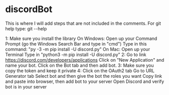 # discordBot
This is where I will add steps that are not included in the comments.
For git help type: git <command> --help

1: Make sure you install the library
  On Windows:
    Open up your Command Prompt (go the Windows Search Bar and type in "cmd")
    Type in this command: "py -3 -m pip install -U discord.py"
  On Mac:
    Open up your Terminal
    Type in "python3 -m pip install -U discord.py"
2: Go to link https://discord.com/developers/applications
    Click on "New Application" and name your bot.
    Click on the Bot tab and then add bot.
3: Make sure you copy the token and keep it private
4: Click on the OAuth2 tab
    Go to URL Generator tab
    Select bot and then give the bot the roles you want
    Copy link and paste into browser, then add bot to your server
    Open Discord and verify bot is in your server
